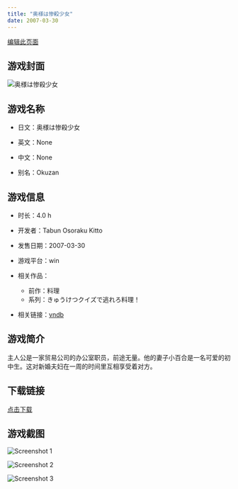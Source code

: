 ```yaml
---
title: "奥様は惨殺少女"
date: 2007-03-30
---
```

[编辑此页面](https://github.com/ACG-3/ADV3-source/blob/main/source/_posts/games/%E5%A5%A5%E6%A7%98%E3%81%AF%E6%83%A8%E6%AE%BA%E5%B0%91%E5%A5%B3.md)

## 游戏封面

![奥様は惨殺少女](https%3A//pan.timero.xyz/onedrive/img_lib_001/%E5%A5%A5%E6%A7%98%E3%81%AF%E6%83%A8%E6%AE%BA%E5%B0%91%E5%A5%B3_cover.avif)


## 游戏名称

- 日文：奥様は惨殺少女
- 英文：None
- 中文：None

- 别名：Okuzan


## 游戏信息

- 时长：4.0 h
- 开发者：Tabun Osoraku Kitto
- 发售日期：2007-03-30
- 游戏平台：win
- 相关作品：
   - 前作：料理
   - 系列：きゅうけつクイズで逃れろ料理！

- 相关链接：[vndb](https://vndb.org/v15633)


## 游戏简介

主人公是一家贸易公司的办公室职员，前途无量。他的妻子小百合是一名可爱的初中生。这对新婚夫妇在一周的时间里互相享受着对方。




## 下载链接

[点击下载](https://pan.timero.xyz/onedrive/adv_lib_001/%E5%A5%A5%E6%A7%98%E3%81%AF%E6%83%A8%E6%AE%BA%E5%B0%91%E5%A5%B3)


## 游戏截图


![Screenshot 1](https%3A//pan.timero.xyz/onedrive/img_lib_001/%E5%A5%A5%E6%A7%98%E3%81%AF%E6%83%A8%E6%AE%BA%E5%B0%91%E5%A5%B3_Screenshot_1.avif)

![Screenshot 2](https%3A//pan.timero.xyz/onedrive/img_lib_001/%E5%A5%A5%E6%A7%98%E3%81%AF%E6%83%A8%E6%AE%BA%E5%B0%91%E5%A5%B3_Screenshot_2.avif)

![Screenshot 3](https%3A//pan.timero.xyz/onedrive/img_lib_001/%E5%A5%A5%E6%A7%98%E3%81%AF%E6%83%A8%E6%AE%BA%E5%B0%91%E5%A5%B3_Screenshot_3.avif)

